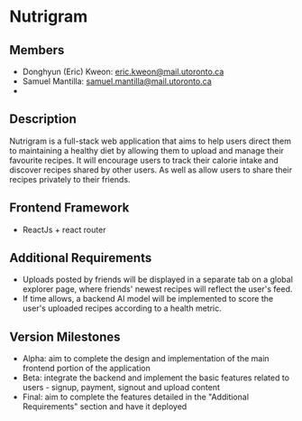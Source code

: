 # Nutrigram

## Members
- Donghyun (Eric) Kweon: eric.kweon@mail.utoronto.ca
- Samuel Mantilla: samuel.mantilla@mail.utoronto.ca
- 

## Description
Nutrigram is a full-stack web application that aims to help users direct them to maintaining a healthy diet by allowing them to upload and manage their favourite recipes. 
It will encourage users to track their calorie intake and discover recipes shared by other users. As well as allow users to share their recipes privately to their friends.

## Frontend Framework
- ReactJs + react router

## Additional Requirements
- Uploads posted by friends will be displayed in a separate tab on a global explorer page, where friends' newest recipes will reflect the user's feed.
- If time allows, a backend AI model will be implemented to score the user's uploaded recipes according to a health metric.

## Version Milestones
- Alpha: aim to complete the design and implementation of the main frontend portion of the application
- Beta: integrate the backend and implement the basic features related to users - signup, payment, signout and upload content
- Final: aim to complete the features detailed in the "Additional Requirements" section and have it deployed
